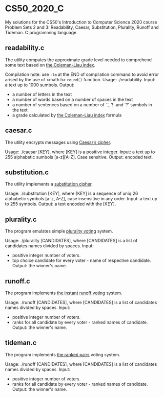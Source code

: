 # CS50_2020_C
My solutions for the CS50's Introduction to Computer Science 2020 course Problem Sets 2 and 3: Readability, Caesar, Substitution, Plurality, Runoff and Tideman. C programming language.

## readability.c
The utility computes the approximate grade level needed to comprehend some text based on [the Coleman-Liau index](https://en.wikipedia.org/wiki/Coleman%E2%80%93Liau_index).

Compilation note: use `-lm` at the END of compilation command to avoid error arised by the use of <math.h> `round()` function.
Usage: ./readability.
Input: a text up to 1000 sumbols.
Output:
 - a number of letters in the text
 - a number of words based on a number of spaces in the text
 - a number of sentences based on a number of '.', '!' and '?' symbols in the text
 - a grade calculated by [the Coleman-Liau index](https://en.wikipedia.org/wiki/Coleman%E2%80%93Liau_index) formula
 
## caesar.c
The utility encrypts messages using [Caesar’s cipher](https://en.wikipedia.org/wiki/Caesar_cipher).

Usage: ./caesar [KEY], where [KEY] is a positive integer.
Input: a text up to 255 alphabetic sumbols [a-z][A-Z]. Case sensitive.
Output: encoded text.

## substitution.c
The utility implements a [substitution cipher](https://en.wikipedia.org/wiki/Substitution_cipher).

Usage: ./substitution [KEY], where [KEY] is a sequence of uniq 26 alphabetic symbols [a-z, A-Z], case insensitive in any order.
Input: a text up to 255 symbols.
Output: a text encoded with the [KEY].

## plurality.c
The program emulates simple [plurality voting](https://en.wikipedia.org/wiki/Plurality_(voting)) system.

Usage: ./plurality [CANDIDATES], where [CANDIDATES] is a list of candidates names divided by spaces.
Input:
 - positive integer number of voters.
 - top choice candidate for every voter - name of respective candidate.
Output: the winner's name.

## runoff.c
The program implements [the instant runoff voting](https://en.wikipedia.org/wiki/Instant-runoff_voting) system.

Usage: ./runoff [CANDIDATES], where [CANDIDATES] is a list of candidates names divided by spaces.
Input:
- positive integer number of voters.
- ranks for all candidate by every voter - ranked names of candidate.
Output: the winner's name.

## tideman.c
The program implements [the ranked pairs](https://en.wikipedia.org/wiki/Ranked_pairs) voting system.

Usage: ./runoff [CANDIDATES], where [CANDIDATES] is a list of candidates names divided by spaces.
Input:
- positive integer number of voters.
- ranks for all candidate by every voter - ranked names of candidate.
Output: the winner's name.
